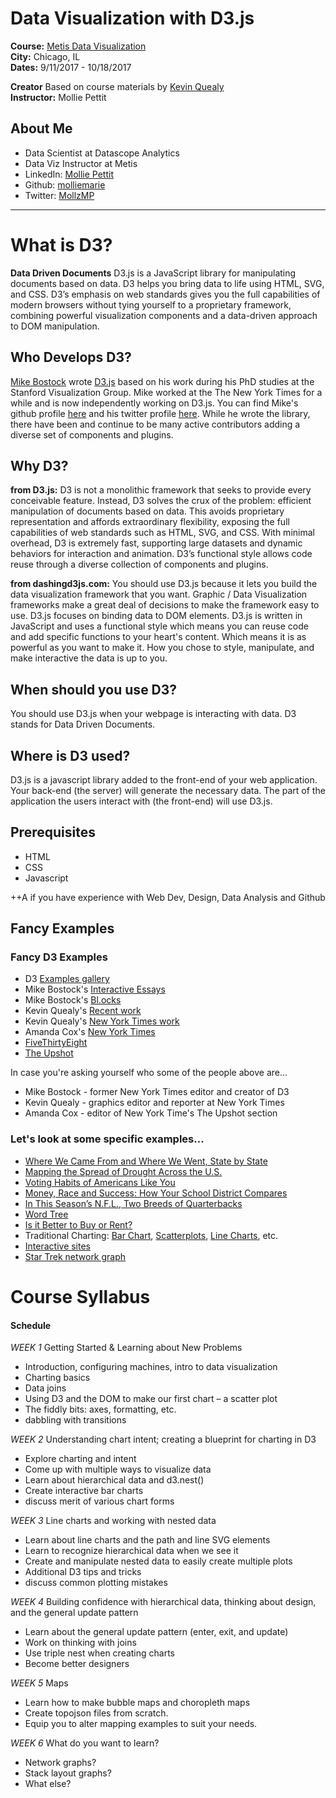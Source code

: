 # Data Visualization with D3.js

**Course:**  [Metis Data Visualization](http://www.thisismetis.com/data-visualization-d3-course)  
**City:**    Chicago, IL  
**Dates:**   9/11/2017 - 10/18/2017 

**Creator** Based on course materials by [Kevin Quealy](https://twitter.com/kevinq)  
**Instructor:** Mollie Pettit  

## About Me

* Data Scientist at Datascope Analytics
* Data Viz Instructor at Metis
* LinkedIn: [Mollie Pettit](https://www.linkedin.com/in/molliempettit)
* Github: [molliemarie](https://github.com/molliemarie)
* Twitter: [MollzMP](https://twitter.com/MollzMP)

---

# What is D3?
**Data Driven Documents** 
D3.js is a JavaScript library for manipulating documents based on data. D3 helps you bring data to life using HTML, SVG, and CSS. D3’s emphasis on web standards gives you the full capabilities of modern browsers without tying yourself to a proprietary framework, combining powerful visualization components and a data-driven approach to DOM manipulation.
 
## Who Develops D3?
[Mike Bostock](https://bost.ocks.org/mike/) wrote [D3.js](https://d3js.org) based on his work during his PhD studies at the Stanford Visualization Group. Mike worked at the The New York Times for a while and is now independently working on D3.js. You can find Mike's github profile [here](https://github.com/mbostock) and his twitter profile [here](https://twitter.com/mbostock). While he wrote the library, there have been and continue to be many active contributors adding a diverse set of components and plugins. 

## Why D3?
**from D3.js:**
D3 is not a monolithic framework that seeks to provide every conceivable feature. Instead, D3 solves the crux of the problem: efficient manipulation of documents based on data. This avoids proprietary representation and affords extraordinary flexibility, exposing the full capabilities of web standards such as HTML, SVG, and CSS. With minimal overhead, D3 is extremely fast, supporting large datasets and dynamic behaviors for interaction and animation. D3’s functional style allows code reuse through a diverse collection of components and plugins.

**from dashingd3js.com:**
You should use D3.js because it lets you build the data visualization framework that you want. Graphic / Data Visualization frameworks make a great deal of decisions to make the framework easy to use. D3.js focuses on binding data to DOM elements. D3.js is written in JavaScript and uses a functional style which means you can reuse code and add specific functions to your heart's content. Which means it is as powerful as you want to make it. How you chose to style, manipulate, and make interactive the data is up to you.

## When should you use D3?
You should use D3.js when your webpage is interacting with data. D3 stands for Data Driven Documents. 

## Where is D3 used?
D3.js is a javascript library added to the front-end of your web application. Your back-end (the server) will generate the necessary data. The part of the application the users interact with (the front-end) will use D3.js.

## Prerequisites 

* HTML
* CSS
* Javascript

++A if you have experience with Web Dev, Design, Data Analysis and Github

## Fancy Examples

### Fancy D3 Examples
 * D3 [Examples gallery](https://github.com/mbostock/d3/wiki/Gallery)
 * Mike Bostock's [Interactive Essays](https://bost.ocks.org/mike/)
 * Mike Bostock's [Bl.ocks](https://bl.ocks.org/mbostock)
 * Kevin Quealy's [Recent work](http://kpq.github.io/)
 * Kevin Quealy's [New York Times work](https://www.nytimes.com/by/kevin-quealy)
 * Amanda Cox's [New York Times](https://www.nytimes.com/by/amanda-cox)
 * [FiveThirtyEight](http://fivethirtyeight.com/)
 * [The Upshot](https://www.nytimes.com/section/upshot)
 
In case you're asking yourself who some of the people above are...
 * Mike Bostock - former New York Times editor and creator of D3
 * Kevin Quealy - graphics editor and reporter at New York Times
 * Amanda Cox - editor of New York Time's The Upshot section
 
### Let's look at some specific examples...
 * [Where We Came From and Where We Went, State by State](https://www.nytimes.com/interactive/2014/08/13/upshot/where-people-in-each-state-were-born.html?abt=0002&abg=0)
 * [Mapping the Spread of Drought Across the U.S.](https://www.nytimes.com/interactive/2014/upshot/mapping-the-spread-of-drought-across-the-us.html?abt=0002&abg=0)
 * [Voting Habits of Americans Like You](https://www.nytimes.com/interactive/2016/06/10/upshot/voting-habits-turnout-partisanship.html)
 * [Money, Race and Success: How Your School District Compares](https://www.nytimes.com/interactive/2016/04/29/upshot/money-race-and-success-how-your-school-district-compares.html?rref=collection%2Fbyline%2Famanda-cox&action=click&contentCollection=undefined&region=stream&module=stream_unit&version=latest&contentPlacement=5&pgtype=collection)
 * [In This Season’s N.F.L., Two Breeds of Quarterbacks](http://www.nytimes.com/interactive/2013/02/03/sports/football/in-this-years-nfl-a-new-breed-of-quarterback.html)
 * [Word Tree](https://www.jasondavies.com/wordtree/?source=obama.inauguration.2013.txt&prefix=we)
 * [Is it Better to Buy or Rent?](https://www.nytimes.com/interactive/2014/upshot/buy-rent-calculator.html)
 * Traditional Charting: [Bar Chart](https://bl.ocks.org/mbostock/3885304), [Scatterplots](https://bl.ocks.org/mbostock/3887118), [Line Charts](https://bl.ocks.org/mbostock/3883245), etc.
 * [Interactive sites](http://www.nytimes.com/interactive/2014/upshot/buy-rent-calculator.html)
 * [Star Trek network graph](https://datascopeanalytics.com/startrekviz/)

# Course Syllabus


#### Schedule

*WEEK 1* Getting Started & Learning about New Problems

 * Introduction, configuring machines, intro to data visualization
 * Charting basics
 * Data joins
 * Using D3 and the DOM to make our first chart – a scatter plot
 * The fiddly bits: axes, formatting, etc.
 * dabbling with transitions

*WEEK 2* Understanding chart intent; creating a blueprint for charting in D3

 * Explore charting and intent
 * Come up with multiple ways to visualize data
 * Learn about hierarchical data and d3.nest()
 * Create interactive bar charts
 * discuss merit of various chart forms

*WEEK 3* Line charts and working with nested data

* Learn about line charts and the path and line SVG elements
* Learn to recognize hierarchical data when we see it
* Create and manipulate nested data to easily create multiple plots
 * Additional D3 tips and tricks
 * discuss common plotting mistakes

*WEEK 4* Building confidence with hierarchical data, thinking about design, and the general update pattern

* Learn about the general update pattern (enter, exit, and update)
* Work on thinking with joins
* Use triple nest when creating charts
* Become better designers

*WEEK 5* Maps

* Learn how to make bubble maps and choropleth maps
* Create topojson files from scratch.
* Equip you to alter mapping examples to suit your needs.

*WEEK 6* What do you want to learn? 

* Network graphs?
* Stack layout graphs?
* What else?



